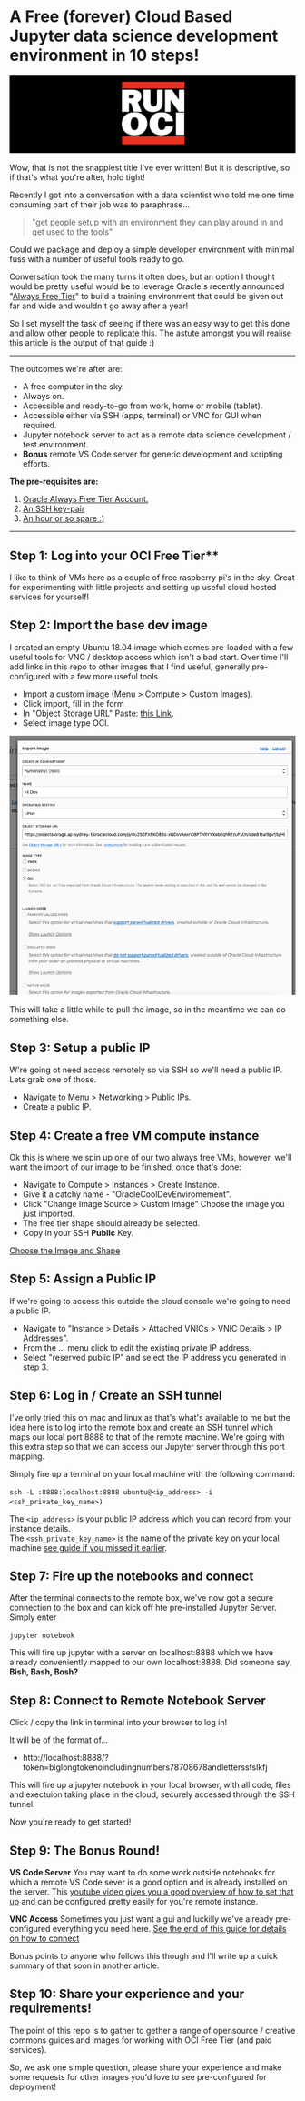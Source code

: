# A Free (forever) Cloud Based Jupyter data science development environment in 10 steps!

![Run OCI](../Assets/RUN-OCI-header.png)

Wow, that is not the snappiest title I've ever written! But it is descriptive, so if that's what you're after, hold tight!

Recently I got into a conversation with a data scientist who told me one time consuming part of their job was to paraphrase...

> "get people setup with an environment they can play around in and get used to the tools"

Could we package and deploy a simple developer environment with minimal fuss with a number of useful tools ready to go.

Conversation took the many turns it often does, but an option I thought would be pretty useful would be to leverage Oracle's recently announced "[Always Free Tier](http://oracle.com/cloud/free)" to build a training environment that could be given out far and wide and wouldn't go away after a year!

So I set myself the task of seeing if there was an easy way to get this done and allow other people to replicate this. The astute amongst you will realise this article is the output of that guide :)

---

The outcomes we're after are:

* A free computer in the sky.
* Always on.
* Accessible and ready-to-go from work, home or mobile (tablet).
* Accessible either via SSH (apps, terminal) or VNC for GUI when required.
* Jupyter notebook server to act as a remote data science development / test environment.
* **Bonus** remote VS Code server for generic development and scripting efforts.

**The pre-requisites are:** 

1) [Oracle Always Free Tier Account.](http://oracle.com/cloud/free)
2) [An SSH key-pair](https://docs.oracle.com/en/cloud/paas/database-dbaas-cloud/csdbi/generate-ssh-key-pair.html#GUID-69EF7E8A-7CD5-482E-A878-882EA21DE2B8)
3) [An hour or so spare :)](https://www.google.com/url?sa=t&rct=j&q=&esrc=s&source=web&cd=1&cad=rja&uact=8&ved=2ahUKEwjR0f67mI7mAhUPfH0KHa95DwIQFjAAegQIARAB&url=https%3A%2F%2Fgettingthingsdone.com%2F&usg=AOvVaw29xE4PaNOode2uC-m_4EyX)

---

## Step 1: Log into your OCI Free Tier**

I like to think of VMs here as a couple of free raspberry pi's in the sky.  Great for experimenting with little projects and setting up useful cloud hosted services for yourself!

## Step 2: Import the base dev image

I created an empty Ubuntu 18.04 image which comes pre-loaded with a few useful tools for VNC / desktop access which isn't a bad start. Over time I'll add links in this repo to other images that I find useful, generally pre-configured with a few more useful tools.

* Import a custom image (Menu > Compute > Custom Images).
* Click import, fill in the form 
* In "Object Storage URL" Paste: [this Link](https://objectstorage.ap-sydney-1.oraclecloud.com/p/Ou2S0FX8KO8Ss-xQDsVAexnD8FTnRYYXebEqhREzuFM/n/sde81zai9pvf/b/HI_Bucket/o/DevBuntsImage).
* Select image type OCI.

![Image Import](../Assets/A1933B18-CFA8-4229-AA84-DC562F1ED75E.png)

This will take a little while to pull the image, so in the meantime we can do something else.

## Step 3: Setup a public IP

W're going ot need access remotely so via SSH so we'll need a public IP.  Lets grab one of those.

* Navigate to Menu > Networking > Public IPs.
* Create a public IP.

## Step 4: Create a free VM compute instance

Ok this is where we spin up one of our two always free VMs, however, we'll want the import of our image to be finished, once that's done:

* Navigate to Compute > Instances > Create Instance.
* Give it a catchy name - "OracleCoolDevEnviromement".
* Click "Change Image Source > Custom Image" Choose the image you just imported.
* The free tier shape should already be selected.
* Copy in your SSH **Public** Key.

[Choose the Image and Shape](Assets/849E86B3-E207-4480-BC26-C5114F8D0197.png)

## Step 5: Assign a Public IP

If we're going to access this outside the cloud console we're going to need a public IP. 

* Navigate to "Instance > Details > Attached VNICs > VNIC Details > IP Addresses".
* From the ... menu click to edit the existing private IP address.
* Select "reserved public IP" and select the IP address you generated in step 3.

## Step 6: Log in / Create an SSH tunnel

I've only tried this on mac and linux as that's what's available to me but the idea here is to log into the remote box and create an SSH tunnel which maps our local port 8888 to that of the remote machine. We're going with this extra step so that we can access our Jupyter server through this port mapping. 

Simply fire up a terminal on your local machine with the following command:

`ssh -L :8888:localhost:8888 ubuntu@<ip_address> -i <ssh_private_key_name>)`

The `<ip_address>` is your public IP address which you can record from your instance details.  
The `<ssh_private_key_name>` is the name of the private key on your local machine [see guide if you missed it earlier](https://docs.oracle.com/en/cloud/paas/database-dbaas-cloud/csdbi/generate-ssh-key-pair.html#GUID-69EF7E8A-7CD5-482E-A878-882EA21DE2B8).

## Step 7: Fire up the notebooks and connect

After the terminal connects to the remote box, we've now got a secure connection to the box and can kick off hte pre-installed Jupyter Server.  Simply enter

`jupyter notebook`

This will fire up jupyter with a server on localhost:8888 which we have already conveniently mapped to our own localhost:8888. Did someone say, **Bish, Bash, Bosh?**

## Step 8: Connect to Remote Notebook Server

Click / copy the link in terminal into your browser to log in! 

It will be of the format of...

* http://localhost:8888/?token=biglongtokenoincludingnumbers78708678andletterssfslkfj

This will fire up a jupyter notebook in your local browser, with all code, files and exectuion taking place in the cloud, securely accessed through the SSH tunnel.

Now you're ready to get started!

## Step 9: The Bonus Round!

**VS Code Server** You may want to do some work outside notebooks for which a remote VS Code sever is a good option and is already installed on the server. This [youtube video gives you a good overview of how to set that up](https://www.youtube.com/watch?v=lKXMyln_5q4) and can be configured pretty easily for you're remote instance.

**VNC Access** Sometimes you just want a gui and luckilly we've already pre-configured everything you need here. [See the end of this guide for details on how to connect](https://youtu.be/Kb6v1GqeAc0?t=336)

Bonus points to anyone who follows this though and I'll write up a quick summary of that soon in another article.

## Step 10: Share your experience and your requirements!

The point of this repo is to gather to gether a range of opensource / creative commons guides and images for working with OCI Free Tier (and paid services).

So, we ask one simple question, please share your experience and make some requests for other images you'd love to see pre-configured for deployment!
